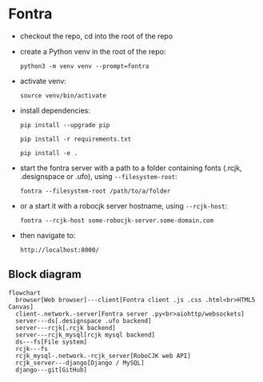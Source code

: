 # Fontra

- checkout the repo, cd into the root of the repo

- create a Python venv in the root of the repo:

    `python3 -m venv venv --prompt=fontra`

- activate venv:

    `source venv/bin/activate`

- install dependencies:

    `pip install --upgrade pip`

    `pip install -r requirements.txt`

    `pip install -e .`

- start the fontra server with a path to a folder containing fonts (.rcjk, .designspace or .ufo), using `--filesystem-root`:

    `fontra --filesystem-root /path/to/a/folder`

- or a start it with a robocjk server hostname, using `--rcjk-host`:

    `fontra --rcjk-host some-robocjk-server.some-domain.com`

- then navigate to:

    `http://localhost:8000/`

## Block diagram

```mermaid
flowchart
  browser[Web browser]---client[Fontra client .js .css .html<br>HTML5 Canvas]
  client-.network.-server[Fontra server .py<br>aiohttp/websockets]
  server---ds[.designspace .ufo backend]
  server---rcjk[.rcjk backend]
  server---rcjk_mysql[rcjk mysql backend]
  ds---fs[File system]
  rcjk---fs
  rcjk_mysql-.network.-rcjk_server[RoboCJK web API]
  rcjk_server---django[Django / MySQL]
  django---git[GitHub]
```
